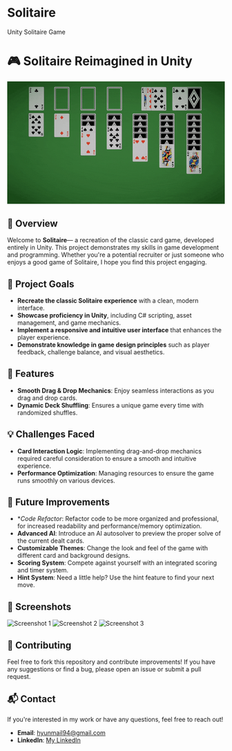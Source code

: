 # Solitaire
Unity Solitaire Game

# 🎮 Solitaire Reimagined in Unity

![Solitaire Gameplay](https://github.com/UniQxGit/Solitaire/blob/main/GithubAssets/Gameplay_1.gif)

## 📝 Overview

Welcome to **Solitaire**— a recreation of the classic card game, developed entirely in Unity. This project demonstrates my skills in game development and programming. Whether you're a potential recruiter or just someone who enjoys a good game of Solitaire, I hope you find this project engaging.

## 🎯 Project Goals

- **Recreate the classic Solitaire experience** with a clean, modern interface.
- **Showcase proficiency in Unity**, including C# scripting, asset management, and game mechanics.
- **Implement a responsive and intuitive user interface** that enhances the player experience.
- **Demonstrate knowledge in game design principles** such as player feedback, challenge balance, and visual aesthetics.

## 🚀 Features
- **Smooth Drag & Drop Mechanics**: Enjoy seamless interactions as you drag and drop cards.
- **Dynamic Deck Shuffling**: Ensures a unique game every time with randomized shuffles.


## 💡 Challenges Faced
- **Card Interaction Logic**: Implementing drag-and-drop mechanics required careful consideration to ensure a smooth and intuitive experience.
- **Performance Optimization**: Managing resources to ensure the game runs smoothly on various devices.

## 🚧 Future Improvements
- **Code Refactor*: Refactor code to be more organized and professional, for increased readability and performance/memory optimization. 
- **Advanced AI**: Introduce an AI autosolver to preview the proper solve of the current dealt cards.
- **Customizable Themes**: Change the look and feel of the game with different card and background designs.
- **Scoring System**: Compete against yourself with an integrated scoring and timer system.
- **Hint System**: Need a little help? Use the hint feature to find your next move.

## 📸 Screenshots
![Screenshot 1](path-to-screenshot1.png)
![Screenshot 2](path-to-screenshot2.png)
![Screenshot 3](path-to-screenshot3.png)

## 🤝 Contributing

Feel free to fork this repository and contribute improvements! If you have any suggestions or find a bug, please open an issue or submit a pull request.

## 📬 Contact

If you're interested in my work or have any questions, feel free to reach out!

- **Email**: hyunmail94@gmail.com
- **LinkedIn**: [My LinkedIn]([https://linkedin.com/in/yourprofile](https://www.linkedin.com/in/hyunsiklee1212/))
